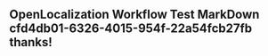<properties
ms.topic="hero-topic"
ms.test1="hero-topic"
ms.test2="test"/>

## OpenLocalization Workflow Test MarkDown cfd4db01-6326-4015-954f-22a54fcb27fb thanks!
